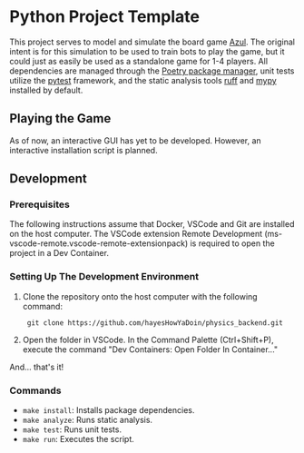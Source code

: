 # Python Project Template

This project serves to model and simulate the board game [Azul][5]. The 
original intent is for this simulation to be used to train bots to play the 
game, but it could just as easily be used as a standalone game for 1-4 players. 
All dependencies are managed through the [Poetry package manager][1], unit 
tests utilize the [pytest][4] framework, and the static analysis tools 
[ruff][2] and [mypy][3] installed by default.

## Playing the Game

As of now, an interactive GUI has yet to be developed. However, an interactive 
installation script is planned.

## Development

### Prerequisites

The following instructions assume that Docker, VSCode and Git are installed on 
the host computer. The VSCode extension Remote Development 
(ms-vscode-remote.vscode-remote-extensionpack) is required to open the project 
in a Dev Container. 

### Setting Up The Development Environment

1) Clone the repository onto the host computer with the following command:
   ```
    git clone https://github.com/hayesHowYaDoin/physics_backend.git
   ```
2) Open the folder in VSCode. In the Command Palette (Ctrl+Shift+P), execute 
the command "Dev Containers: Open Folder In Container..."

And... that's it!

### Commands

- ```make install```: Installs package dependencies.
- ```make analyze```: Runs static analysis.
- ```make test```: Runs unit tests.
- ```make run```: Executes the script.

[1]: https://python-poetry.org/
[2]: https://docs.astral.sh/ruff/
[3]: https://mypy-lang.org/
[4]: https://docs.pytest.org/en/7.4.x/
[5]: https://boardgamegeek.com/boardgame/230802/azul
